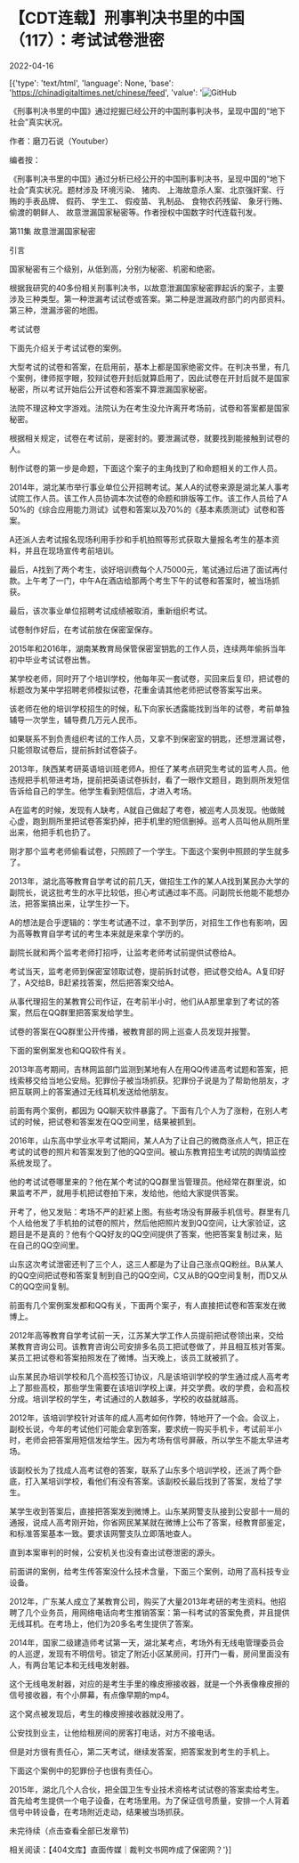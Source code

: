 # 【CDT连载】刑事判决书里的中国（117）：考试试卷泄密

2022-04-16

[{'type': 'text/html', 'language': None, 'base': 'https://chinadigitaltimes.net/chinese/feed', 'value': '![GitHub](https://chinadigitaltimes.net/chinese/files/2021/09/刑事判决书里的中国-791x1024.jpg)



《刑事判决书里的中国》通过挖掘已经公开的中国刑事判决书，呈现中国的“地下社会”真实状况。 

作者：磨刀石说（Youtuber）



编者按：

《刑事判决书里的中国》通过分析已经公开的中国刑事判决书，呈现中国的“地下社会”真实状况。题材涉及 环境污染、 猪肉、 上海故意杀人案、北京强奸案、行贿的手表品牌、 假药、 学生工、 假疫苗、 乳制品、 食物农药残留、 象牙行贿、 偷渡的朝鲜人、 故意泄漏国家秘密等。作者授权中国数字时代连载刊发。



第11集 故意泄漏国家秘密

引言

国家秘密有三个级别，从低到高，分别为秘密、机密和绝密。

根据我研究的40多份相关刑事判决书，以故意泄漏国家秘密罪起诉的案子，主要涉及三种类型。第一种泄漏考试试卷或答案。第二种是泄漏政府部门的内部资料。第三种，泄漏涉密的地图。

考试试卷

下面先介绍关于考试试卷的案例。

大型考试的试卷和答案，在启用前，基本上都是国家绝密文件。在判决书里，有几个案例，律师抠字眼，狡辩试卷开封后就算启用了，因此试卷在开封后就不是国家秘密，所以考试开始后公开试卷和答案不算泄漏国家秘密。

法院不理这种文字游戏。法院认为在考生没允许离开考场前，试卷和答案都是国家秘密。

根据相关规定，试卷在考试前，是密封的。要泄漏试卷，就要找到能接触到试卷的人。

制作试卷的第一步是命题，下面这个案子的主角找到了和命题相关的工作人员。

2014年，湖北某市举行事业单位公开招聘考试。某人A的试卷来源是湖北某人事考试院工作人员。该工作人员协调本次试卷的命题和排版等工作。该工作人员给了A 50%的《综合应用能力测试》试卷和答案以及70%的《基本素质测试》试卷和答案。

A还派人去考试报名现场利用手抄和手机拍照等形式获取大量报名考生的基本资料，并且在现场宣传考前培训。

最后，A找到了两个考生，谈好培训费每个人75000元，笔试通过后进了面试再付款。上午考了一门，中午A在酒店给那两个考生下午的试卷和答案时，被当场抓获。

最后，该次事业单位招聘考试成绩被取消，重新组织考试。

试卷制作好后，在考试前放在保密室保存。

2015年和2016年，湖南某教育局保管保密室钥匙的工作人员，连续两年偷拆当年初中毕业考试试卷出售。

某学校老师，同时开了个培训学校，他每年买一套试卷，买回来后复印，把试卷的标题改为某中学招聘老师模拟试卷，花重金请其他老师把试卷答案写出来。

该老师在他的培训学校招生的时候，私下向家长透露能找到当年的试卷，考前单独辅导一次学生，辅导费几万元人民币。

如果联系不到负责组织考试的工作人员，又拿不到保密室的钥匙，还想泄漏试卷，只能领取试卷后，提前拆封试卷袋子。

2013年，陕西某考研英语培训班老师A，担任了某考点研究生考试的监考人员。他违规把手机带进考场，提前把英语试卷拆封，看了一眼作文题目，跑到厕所发短信告诉给自己的学生。他学生看到短信后，才进入考场。

A在监考的时候，发现有人缺考，A就自己做起了考卷，被巡考人员发现。他做贼心虚，跑到厕所里把试卷答案扔掉，把手机里的短信删掉。巡考人员叫他从厕所里出来，他把手机也扔了。

刚才那个监考老师偷看试卷，只照顾了一个学生。下面这个案例中照顾的学生就多了。

2013年，湖北高等教育自学考试的前几天，做招生工作的某人A找到某民办大学的副院长，说这批考生的水平比较低，担心考试通过率不高。问副院长他能不能想办法，把答案搞出来，让学生抄一下。

A的想法是合乎逻辑的：学生考试通不过，拿不到学历，对招生工作也有影响，因为高等教育自学考试的考生本来就是来拿个学历的。

副院长就和两个监考老师打招呼，让监考老师考试前提供试卷给A。

考试当天，监考老师到保密室领取试卷，提前拆封试卷，把试卷交给A。A复印好了，A交给B，B赶紧找答案，然后把答案交给A。

从事代理招生的某教育公司作证，在考前半小时，他们从A那里拿到了考试的答案，然后在QQ群里把答案发给学生。

试卷的答案在QQ群里公开传播，被教育部的网上巡查人员发现并报警。

下面的案例案发也和QQ软件有关。

2013年高考期间，吉林网监部门监测到某地有人在用QQ传递高考试题和答案，把线索移交给当地公安局。犯罪份子被当场抓获。犯罪份子说是为了帮助他朋友，才把互联网上的答案通过无线耳机发送给他朋友。

前面有两个案例，都因为 QQ聊天软件暴露了。下面有几个人为了涨粉，在别人考试的时候，把试卷和答案发在QQ空间里，结果被抓到。

2016年，山东高中学业水平考试期间，某人A为了让自己的微商涨点人气，把正在考试的试卷的照片和答案发到了他的QQ空间。被山东教育招生考试院的舆情监控系统发现了。

他的考试试卷哪里来的？他在某个考试的QQ群里当管理员。他经常在群里说，如果监考不严，就用手机把试卷拍下来，发给他，他给大家提供答案。

开考了，他又发贴：考场不严的赶紧上图。有些考场没有屏蔽手机信号。群里有几个人给他发了手机拍的试卷的照片，然后他把照片发到QQ空间，让大家验证，这题目是不是真的？他有个QQ好友的QQ空间提供了答案，他把答案复制过来，贴在自己的QQ空间里。

山东这次考试泄密还判了三个人，这三人都是为了让自己涨点QQ粉丝。B从某人的QQ空间把试卷和答案复制到自己的QQ空间，C又从B的QQ空间复制，而D又从C的QQ空间复制。

前面有几个案例案发都和QQ有关，下面两个案子，有人直接把试卷和答案发在微博上。

2012年高等教育自学考试前一天，江苏某大学工作人员提前把试卷领出来，交给某教育咨询公司。该教育咨询公司安排多名员工把试卷做了，并且相互核对答案。某员工把试卷和答案拍照发在了微博。当天晚上，该员工就被抓了。

山东某民办培训学校和几个高校签订协议，凡是该培训学校的学生通过成人高考考上了那些高校，那些学生需要在该培训学校上课，并交学费。收的学费，会和高校分成。培训学校的学生，考试通过的人数越多，学校的收益就越高。

2012年，该培训学校针对该年的成人高考如何作弊，特地开了一个会。会议上，副校长说，今年的考试他们可能会拿到答案，要求统一购买手机卡，考试前半小时，老师会把答案用短信发给学生。因为考场有信号屏蔽，所以学生不能太早进考场。

该副校长为了找成人高考试卷的答案，联系了山东多个培训学校，还派了两个卧底，打入某培训学校，看他们有没有答案。该副校长最后找到了答案，发给了学生。

某学生收到答案后，直接把答案发到微博上。山东某网警支队接到公安部十一局的通报，说成人高考刚开始，你省网民某某就在微博上公布了答案，经教育部鉴定，和标准答案基本一致。要求该网警支队立即落地查人。

直到本案审判的时候，公安机关也没有查出试卷泄密的源头。

前面讲的案例，给考生传答案没什么技术含量，下面三个案例，动用了高科技专业设备。

2012年，广东某人成立了某教育公司，购买了大量2013年考研的考生资料。他招聘了几个业务员，用网络电话向考生推销答案：第一科考试的答案免费，并且提供无线耳机。在考场上，他们为20多名考生提供了答案。

2014年，国家二级建造师考试第一天，湖北某考点，考场外有无线电管理委员会的人巡逻，发现有不明信号。锁定了附近小区某房间，打开门一看，房间里面没有人，有两台笔记本和无线电发射器。

这个无线电发射器，对应的是考生手里的橡皮擦接收器，就是一个外表像橡皮擦的信号接收器，有个小屏幕，有点像早期的mp4。

这个窝点被发现后，考生的橡皮擦接收器就没用了。

公安找到业主，让他给租房间的房客打电话，对方不接电话。

但是对方很有责任心，第二天考试，继续发答案，把答案发到考生的手机上。

下面这个案例中的犯罪份子也很有责任心。

2015年，湖北几个人合伙，把全国卫生专业技术资格考试试卷的答案卖给考生。首先给考生提供一个电子设备，在考场里用。为了保证信号质量，安排一个人背着信号中转设备，在考场附近走动，结果被当场抓获。

未完待续（点击查看全部已发章节)

相关阅读：【404文库】直面传媒｜裁判文书网咋成了保密网？'}]